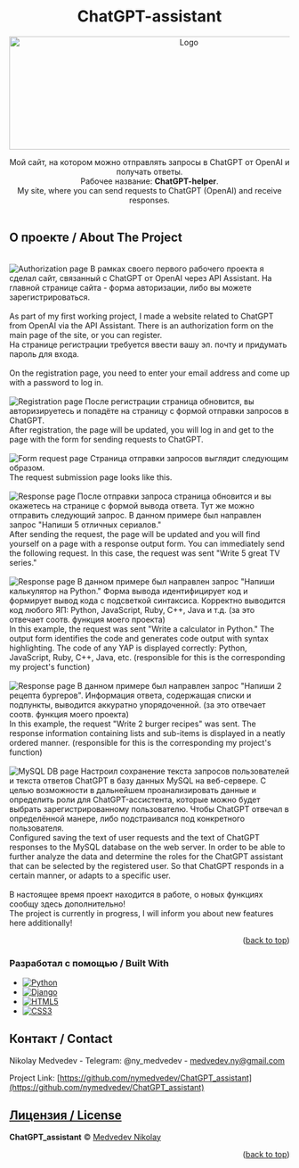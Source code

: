 <a name="readme-top"></a>
<div align="center">
  <h1>ChatGPT-assistant</h1>
  <a href="https://github.com/nymedvedev/ChatGPT_assistant.git">
    <img src="https://github.com/nymedvedev/ChatGPT_assistant/blob/main/logo.png?raw=true" alt="Logo" width="630" height="203">
  </a>
  
  <p>
    Мой сайт, на котором можно отправлять запросы в ChatGPT от OpenAI и получать ответы. <br />
    Рабочее название: <b>ChatGPT-helper</b>.
     <br />
    My site, where you can send requests to ChatGPT (OpenAI) and receive responses.
    <br />
    <br />
  </p>
</div>

<!-- ABOUT THE PROJECT -->
## О проекте / About The Project

<br />
<img src="https://github.com/nymedvedev/ChatGPT_assistant/blob/main/screenshots/Authorization.png?raw=true" alt="Authorization page">
В рамках своего первого рабочего проекта я сделал сайт, связанный с ChatGPT от OpenAI через API Assistant.
На главной странице сайта - форма авторизации, либо вы можете зарегистрироваться. <br />
<br />
As part of my first working project, I made a website related to ChatGPT from OpenAI via the API Assistant.
There is an authorization form on the main page of the site, or you can register.

<br />
На странице регистрации требуется ввести вашу эл. почту и придумать пароль для входа. <br />
<br />
On the registration page, you need to enter your email address and come up with a password to log in.
<br />
<br />
<img src="https://github.com/nymedvedev/ChatGPT_assistant/blob/main/screenshots/Registration.png?raw=true" alt="Registration page">
После регистрации страница обновится, вы авторизируетесь и попадёте на страницу с формой отправки запросов в ChatGPT.
<br />
After registration, the page will be updated, you will log in and get to the page with the form for sending requests to ChatGPT.
<br />
<br />
<img src="https://github.com/nymedvedev/ChatGPT_assistant/blob/main/screenshots/Form%20request.png?raw=true" alt="Form request page">
Страница отправки запросов выглядит следующим образом.
<br />
The request submission page looks like this.
<br />
<br />
<img src="https://github.com/nymedvedev/ChatGPT_assistant/blob/main/screenshots/Response%20with%20serials.png?raw=true" alt="Response page">
После отправки запроса страница обновится и вы окажетесь на странице с формой вывода ответа. Тут же можно отправить следующий запрос.
В данном примере был направлен запрос "Напиши 5 отличных сериалов."
<br />
After sending the request, the page will be updated and you will find yourself on a page with a response output form. You can immediately send the following request.
In this case, the request was sent "Write 5 great TV series."
<br />
<br />
<img src="https://github.com/nymedvedev/ChatGPT_assistant/blob/main/screenshots/Response%20with%20code.png?raw=true" alt="Response page">
В данном примере был направлен запрос "Напиши калькулятор на Python." Форма вывода идентифицирует код и формирует вывод кода с подсветкой синтаксиса.
Корректно выводится код любого ЯП: Python, JavaScript, Ruby, C++, Java и т.д. (за это отвечает соотв. функция моего проекта)
<br />
In this example, the request was sent "Write a calculator in Python." The output form identifies the code and generates code output with syntax highlighting.
The code of any YAP is displayed correctly: Python, JavaScript, Ruby, C++, Java, etc. (responsible for this is the corresponding my project's function)
<br />
<br />
<img src="https://github.com/nymedvedev/ChatGPT_assistant/blob/main/screenshots/Response%20with%20recipes.png?raw=true" alt="Response page">
В данном примере был направлен запрос "Напиши 2 рецепта бургеров". Информация ответа, содержащая списки и подпункты, выводится аккуратно упорядоченной. (за это отвечает соотв. функция моего проекта)
<br />
In this example, the request "Write 2 burger recipes" was sent. The response information containing lists and sub-items is displayed in a neatly ordered manner. (responsible for this is the corresponding my project's function)
<br />
<br />
<img src="https://github.com/nymedvedev/ChatGPT_assistant/blob/main/screenshots/MySQL%20DB.png?raw=true" alt="MySQL DB page">
Настроил сохранение текста запросов пользователей и текста ответов ChatGPT в базу данных MySQL на веб-сервере. С целью возможности в дальнейшем проанализировать данные и определить роли для ChatGPT-ассистента, которые можно будет выбрать зарегистрированному пользователю. Чтобы ChatGPT отвечал в определённой манере, либо подстраивался под конкретного пользователя.
<br />
Configured saving the text of user requests and the text of ChatGPT responses to the MySQL database on the web server. In order to be able to further analyze the data and determine the roles for the ChatGPT assistant that can be selected by the registered user. So that ChatGPT responds in a certain manner, or adapts to a specific user.
<br />
<br />
В настоящее время проект находится в работе, о новых функциях сообщу здесь дополнительно!
<br />
The project is currently in progress, I will inform you about new features here additionally!
<br />
<p align="right">(<a href="#readme-top">back to top</a>)</p>

### Разработал с помощью / Built With


* [![Python](https://img.shields.io/badge/python-3670A0?style=for-the-badge&logo=python&logoColor=ffdd54)][Python-url]
* [![Django](https://img.shields.io/badge/django-%23092E20.svg?style=for-the-badge&logo=django&logoColor=white)][Django-url]
* [![HTML5](https://img.shields.io/badge/html5-%23E34F26.svg?style=for-the-badge&logo=html5&logoColor=white)][HTML-url]
* [![CSS3](https://img.shields.io/badge/css3-%231572B6.svg?style=for-the-badge&logo=css3&logoColor=white)][CSS-url]


<!-- CONTACT -->
## Контакт / Contact

Nikolay Medvedev - Telegram: @ny_medvedev - medvedev.ny@gmail.com

Project Link: [https://github.com/nymedvedev/ChatGPT_assistant](https://github.com/nymedvedev/ChatGPT_assistant)


[Python-url]: https://www.python.org
[Django-url]: https://www.djangoproject.com/
[HTML-url]: https://html.com/html5/
[CSS-url]: https://www.w3.org/Style/CSS/Overview.en.html


## [Лицензия / License](https://github.com/nymedvedev/ChatGPT_assistant/blob/main/LICENSE.md)

<b>ChatGPT_assistant</b> © [Medvedev Nikolay](https://github.com/nymedvedev)


<p align="right">(<a href="#readme-top">back to top</a>)</p>


